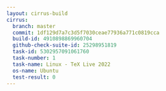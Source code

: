 ```yaml
---
layout: cirrus-build
cirrus:
  branch: master
  commit: 1df129d7a7c3d5f7030ceae77936a771c0819cca
  build-id: 4910898869960704
  github-check-suite-id: 25298951819
  task-id: 5302957091061760
  task-number: 1
  task-name: Linux - TeX Live 2022
  os-name: Ubuntu
  test-result: 0
---
```

